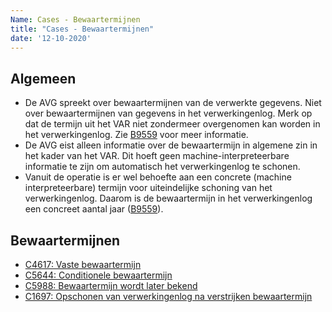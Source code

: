 ```yaml
---
Name: Cases - Bewaartermijnen
title: "Cases - Bewaartermijnen"
date: '12-10-2020'
---
```


## Algemeen
-	De AVG spreekt over bewaartermijnen van de verwerkte gegevens. Niet over bewaartermijnen van gegevens in het verwerkingenlog. Merk op dat de termijn uit het VAR niet zondermeer overgenomen kan worden in het verwerkingenlog. Zie [B9559](../artefacten/9559.md) voor meer informatie.
-	De AVG eist alleen informatie over de bewaartermijn in algemene zin in het kader van het VAR. Dit hoeft geen machine-interpreteerbare informatie te zijn om automatisch het verwerkingenlog te schonen.
-	Vanuit de operatie is er wel behoefte aan een concrete (machine interpreteerbare) termijn voor uiteindelijke schoning van het verwerkingenlog. Daarom is de bewaartermijn in het verwerkingenlog een concreet aantal jaar ([B9559](./artefacten/9559.md)).

## Bewaartermijnen
- [C4617: Vaste bewaartermijn](./../artefacten/4617.md)
- [C5644: Conditionele bewaartermijn](./../artefacten/5644.md)
- [C5988: Bewaartermijn wordt later bekend](./../artefacten/5988.md)
- [C1697: Opschonen van verwerkingenlog na verstrijken bewaartermijn](./../artefacten/1697.md)
